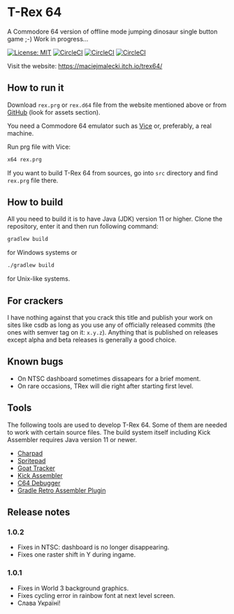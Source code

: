 # T-Rex 64
A Commodore 64 version of offline mode jumping dinosaur single button game ;-) Work in progress...

[![License: MIT](https://img.shields.io/badge/License-MIT-yellow.svg)](https://opensource.org/licenses/MIT)
[![CircleCI](https://circleci.com/gh/maciejmalecki/trex64/tree/master.svg?style=shield)](https://circleci.com/gh/maciejmalecki/trex64/tree/master)
[![CircleCI](https://circleci.com/gh/maciejmalecki/trex64/tree/preview.svg?style=shield)](https://circleci.com/gh/maciejmalecki/trex64/tree/preview)
[![CircleCI](https://circleci.com/gh/maciejmalecki/trex64/tree/develop.svg?style=shield)](https://circleci.com/gh/maciejmalecki/trex64/tree/develop)

Visit the website: https://maciejmalecki.itch.io/trex64/

## How to run it
Download `rex.prg` or `rex.d64` file from the website mentioned above or from [GitHub](https://github.com/maciejmalecki/trex64/releases) (look for assets section).

You need a Commodore 64 emulator such as [Vice](https://vice-emu.sourceforge.io/) or, preferably, a real machine.

Run prg file with Vice:
```bash
x64 rex.prg
```

If you want to build T-Rex 64 from sources, go into `src` directory and find `rex.prg` file there.

## How to build
All you need to build it is to have Java (JDK) version 11 or higher. Clone the repository, enter it and then run following command:
```bash
gradlew build
```
for Windows systems or
```bash
./gradlew build
```
for Unix-like systems.

## For crackers

I have nothing against that you crack this title and publish your work on sites like csdb as long as you use any of officially released commits (the ones with semver tag on it: `x.y.z`).
Anything that is published on releases except alpha and beta releases is generally a good choice.

## Known bugs

* On NTSC dashboard sometimes dissapears for a brief moment.
* On rare occasions, TRex will die right after starting first level.

## Tools

The following tools are used to develop T-Rex 64.
Some of them are needed to work with certain source files.
The build system itself including Kick Assembler requires Java version 11 or newer.

* [Charpad](https://subchristsoftware.itch.io/charpad-pro)
* [Spritepad](https://subchristsoftware.itch.io/spritepad-pro)
* [Goat Tracker](https://sourceforge.net/projects/goattracker2/)
* [Kick Assembler](http://theweb.dk/KickAssembler/Main.html#frontpage)
* [C64 Debugger](https://sourceforge.net/projects/c64-debugger/)
* [Gradle Retro Assembler Plugin](https://c64lib.github.io/gradle-retro-assembler-plugin/)

## Release notes

### 1.0.2

* Fixes in NTSC: dashboard is no longer disappearing.
* Fixes one raster shift in Y during ingame.

### 1.0.1

* Fixes in World 3 background graphics.
* Fixes cycling error in rainbow font at next level screen.
* Слава Україні!

